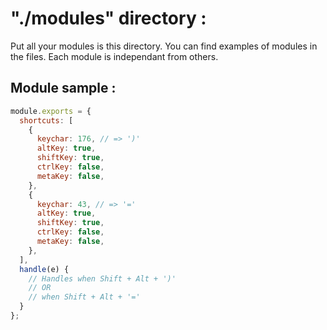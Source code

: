 # "./modules" directory :
  Put all your modules is this directory.
  You can find examples of modules in the files.
  Each module is independant from others.

## Module sample :
  ```javascript
  module.exports = {
    shortcuts: [
      {
        keychar: 176, // => ')'
        altKey: true,
        shiftKey: true,
        ctrlKey: false,
        metaKey: false,
      },
      {
        keychar: 43, // => '='
        altKey: true,
        shiftKey: true,
        ctrlKey: false,
        metaKey: false,
      },
    ],
    handle(e) {
      // Handles when Shift + Alt + ')'
      // OR 
      // when Shift + Alt + '='
    }
  };
```
